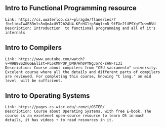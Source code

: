 ## Intro to Functional Programming resource
	Link: https://cs.uwaterloo.ca/~plragde/flaneries/?fbclid=IwAR33nls3oQnAxUVT2b2AU4-KFcHG1tp3Wq1cmD_9fEXe2lUPSYgYIuwnRVU
	Description: Introduction  to functional programming and all of it's internals


## Intro to Compilers
	Link: https://www.youtube.com/watch?v=W9B98S2mGGE&list=PL6KMWPQP_DM97Hh0PYNgJord-sANFTI3i
	Description: Course about compilers from "CSU sacramento" university. Excelent course where all the details and different parts of compilers are reviewed. For completing this course, knowing "C lang." on mid level  will be sufficient.

## Intro to Operating Systems
	Link: https://pages.cs.wisc.edu/~remzi/OSTEP/
	Description: Course about Operating Systems, with free E-book. The course is an excelenet open-source resource to learn OS in much details, it has videos + to read resources in it.
